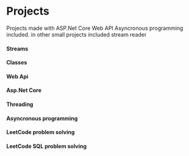 # Projects
Projects made with ASP.Net Core Web API
Asyncronous programming included.
in other small projects included stream reader
<h4>Streams</h4> <h4>Classes</h4>
<h4>Web Api</h4>
<h4>Asp.Net Core</h4>
<h4>Threading</h4>
<h4>Asyncronous programming</h4>
<h4>LeetCode problem solving</h4>
<h4>LeetCode SQL problem solving</h4>






